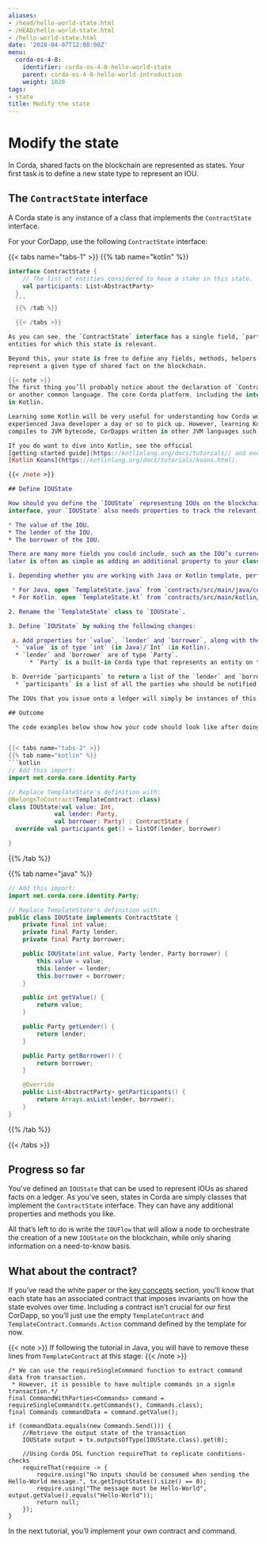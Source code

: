 ```yaml
---
aliases:
- /head/hello-world-state.html
- /HEAD/hello-world-state.html
- /hello-world-state.html
date: '2020-04-07T12:00:00Z'
menu:
  corda-os-4-8:
    identifier: corda-os-4-8-hello-world-state
    parent: corda-os-4-8-hello-world-introduction
    weight: 1020
tags:
- state
title: Modify the state
---
```


# Modify the state

In Corda, shared facts on the blockchain are represented as states. Your first task is to define a new state type to
represent an IOU.


## The `ContractState` interface

A Corda state is any instance of a class that implements the `ContractState` interface.

For your CorDapp, use the following `ContractState` interface:

  {{< tabs name="tabs-1" >}}
  {{% tab name="kotlin" %}}
  ```kotlin
  interface ContractState {
      // The list of entities considered to have a stake in this state.
      val participants: List<AbstractParty>
    }
    ```
    {{% /tab %}}

    {{< /tabs >}}

As you can see, the `ContractState` interface has a single field, `participants`. The `participants` field is a list of the
entities for which this state is relevant.

Beyond this, your state is free to define any fields, methods, helpers or inner classes that the state requires to accurately
represent a given type of shared fact on the blockchain.

{{< note >}}
The first thing you’ll probably notice about the declaration of `ContractState` is that its not written in Java
or another common language. The core Corda platform, including the interface declaration above, is entirely written
in Kotlin.

Learning some Kotlin will be very useful for understanding how Corda works internally, and usually only takes an
experienced Java developer a day or so to pick up. However, learning Kotlin isn’t essential. Because Kotlin code
compiles to JVM bytecode, CorDapps written in other JVM languages such as Java can interoperate with Corda.

If you do want to dive into Kotlin, see the official
[getting started guide](https://kotlinlang.org/docs/tutorials/) and exercises under
[Kotlin Koans](https://kotlinlang.org/docs/tutorials/koans.html).

{{< /note >}}

## Define IOUState

How should you define the `IOUState` representing IOUs on the blockchain? Beyond implementing the `ContractState`
interface, your `IOUState` also needs properties to track the relevant features of the IOU:

* The value of the IOU.
* The lender of the IOU.
* The borrower of the IOU.

There are many more fields you could include, such as the IOU’s currency, but let’s ignore those for now. Adding them
later is often as simple as adding an additional property to your class definition.

1. Depending whether you are working with Java or Kotlin template, perform one of the following steps:

   * For Java, open `TemplateState.java` from `contracts/src/main/java/com/template/states/TemplateState.java`.
   * For Kotlin, open `TemplateState.kt` from `contracts/src/main/kotlin/com/template/states/TemplateState.kt`.

2. Rename the `TemplateState` class to `IOUState`.

3. Define `IOUState` by making the following changes:

   a. Add properties for `value`, `lender` and `borrower`, along with the required getters and setters in Java:
    * `value` is of type `int` (in Java)/`Int` (in Kotlin).
    * `lender` and `borrower` are of type `Party`.
        * `Party` is a built-in Corda type that represents an entity on the network.

   b. Override `participants` to return a list of the `lender` and `borrower`.
    * `participants` is a list of all the parties who should be notified of the creation or consumption of this state.

The IOUs that you issue onto a ledger will simply be instances of this class.

## Outcome

The code examples below show how your code should look like after doing all of the above:


{{< tabs name="tabs-2" >}}
{{% tab name="kotlin" %}}
```kotlin
// Add this import:
import net.corda.core.identity.Party

// Replace TemplateState's definition with:
@BelongsToContract(TemplateContract::class)
class IOUState(val value: Int,
               val lender: Party,
               val borrower: Party) : ContractState {
    override val participants get() = listOf(lender, borrower)

}

```
{{% /tab %}}



{{% tab name="java" %}}
```java
// Add this import:
import net.corda.core.identity.Party;

// Replace TemplateState's definition with:
public class IOUState implements ContractState {
    private final int value;
    private final Party lender;
    private final Party borrower;

    public IOUState(int value, Party lender, Party borrower) {
        this.value = value;
        this.lender = lender;
        this.borrower = borrower;
    }

    public int getValue() {
        return value;
    }

    public Party getLender() {
        return lender;
    }

    public Party getBorrower() {
        return borrower;
    }

    @Override
    public List<AbstractParty> getParticipants() {
        return Arrays.asList(lender, borrower);
    }
}

```
{{% /tab %}}

{{< /tabs >}}

## Progress so far

You've defined an `IOUState` that can be used to represent IOUs as shared facts on a ledger. As you've seen, states in
Corda are simply classes that implement the `ContractState` interface. They can have any additional properties and
methods you like.

All that’s left to do is write the `IOUFlow` that will allow a node to orchestrate the creation of a new `IOUState`
on the blockchain, while only sharing information on a need-to-know basis.


## What about the contract?

If you’ve read the white paper or the [key concepts](key-concepts.md) section, you’ll know that each state has an associated contract that
imposes invariants on how the state evolves over time. Including a contract isn’t crucial for our first CorDapp, so
you’ll just use the empty `TemplateContract` and `TemplateContract.Commands.Action` command defined by the template
for now.

{{< note >}}
If following the tutorial in Java, you will have to remove these lines from `TemplateContract` at this stage:
{{< /note >}}

```
/* We can use the requireSingleCommand function to extract command data from transaction.
 * However, it is possible to have multiple commands in a signle transaction.*/
final CommandWithParties<Commands> command = requireSingleCommand(tx.getCommands(), Commands.class);
final Commands commandData = command.getValue();

if (commandData.equals(new Commands.Send())) {
    //Retrieve the output state of the transaction
    IOUState output = tx.outputsOfType(IOUState.class).get(0);

    //Using Corda DSL function requireThat to replicate conditions-checks
    requireThat(require -> {
        require.using("No inputs should be consumed when sending the Hello-World message.", tx.getInputStates().size() == 0);
        require.using("The message must be Hello-World", output.getValue().equals("Hello-World"));
        return null;
    });
}
```


In the next tutorial, you’ll implement your own contract and command.
